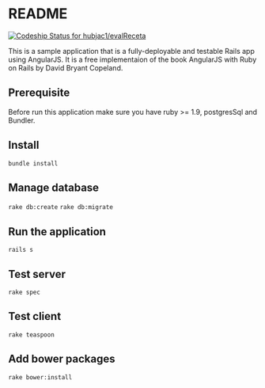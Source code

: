 # README

[ ![Codeship Status for hubjac1/evalReceta](https://codeship.com/projects/10bd4fb0-5274-0134-9037-02adab5d782c/status?branch=master)](https://codeship.com/projects/171521)

This is a sample application that is a fully-deployable and testable Rails app using AngularJS.
It is a free implementaion of the book AngularJS with Ruby on Rails by David Bryant Copeland.

## Prerequisite
Before run this application make sure you have ruby >= 1.9, postgresSql and Bundler.

## Install 
```bundle install```

## Manage database
```rake db:create```
```rake db:migrate```


## Run the application
```rails s```

## Test server
```rake spec```

## Test client 
```rake teaspoon```

## Add bower packages
```rake bower:install```

